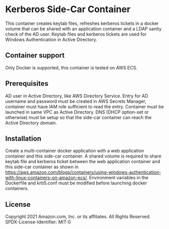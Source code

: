# Kerberos Side-Car Container

This container creates keytab files, refreshes kerberos tickets in a docker volume that can be shared with an application container and a LDAP sanity check of the AD user.
Keytab files and kerberos tickets are used for Windows Authentication in Active Directory.

## Container support

Only Docker is supported, this container is tested on AWS ECS.

## Prerequisites

AD user in Active Directory, like AWS Directory Service.
Entry for AD username and password must be created in AWS Secrets Manager, container must have IAM role sufficient to read the entry.
Container must be launched in same VPC as Active Directory.
DNS (DHCP option-set or otherwise) must be setup so that the side-car container can reach the Active Directory domain.

## Installation

Create a multi-container docker application with a web application container and this side-car container.
A shared volume is required to share keytab file and kerberos ticket between the web application container
and this side-car container as shown in https://aws.amazon.com/blogs/containers/using-windows-authentication-with-linux-containers-on-amazon-ecs/.
Environment variables in the Dockerfile and krb5.conf must be modified before launching docker containers.

## License

Copyright 2021 Amazon.com, Inc. or its affiliates. All Rights Reserved.
SPDX-License-Identifier: MIT-0

